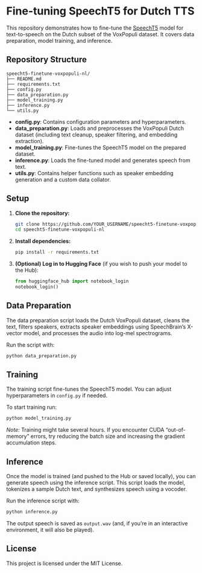 # Fine-tuning SpeechT5 for Dutch TTS

This repository demonstrates how to fine-tune the [SpeechT5](https://huggingface.co/microsoft/speecht5_tts) model for text-to-speech on the Dutch subset of the VoxPopuli dataset. It covers data preparation, model training, and inference.

## Repository Structure

```
speecht5-finetune-voxpopuli-nl/
├── README.md
├── requirements.txt
├── config.py
├── data_preparation.py
├── model_training.py
├── inference.py
└── utils.py
```

- **config.py**: Contains configuration parameters and hyperparameters.
- **data_preparation.py**: Loads and preprocesses the VoxPopuli Dutch dataset (including text cleanup, speaker filtering, and embedding extraction).
- **model_training.py**: Fine-tunes the SpeechT5 model on the prepared dataset.
- **inference.py**: Loads the fine-tuned model and generates speech from text.
- **utils.py**: Contains helper functions such as speaker embedding generation and a custom data collator.

## Setup

1. **Clone the repository:**

   ```bash
   git clone https://github.com/YOUR_USERNAME/speecht5-finetune-voxpopuli-nl.git
   cd speecht5-finetune-voxpopuli-nl
   ```

2. **Install dependencies:**

   ```bash
   pip install -r requirements.txt
   ```

3. **(Optional) Log in to Hugging Face** (if you wish to push your model to the Hub):

   ```python
   from huggingface_hub import notebook_login
   notebook_login()
   ```

## Data Preparation

The data preparation script loads the Dutch VoxPopuli dataset, cleans the text, filters speakers, extracts speaker embeddings using SpeechBrain’s X-vector model, and processes the audio into log-mel spectrograms.

Run the script with:
  
```bash
python data_preparation.py
```

## Training

The training script fine-tunes the SpeechT5 model. You can adjust hyperparameters in `config.py` if needed.

To start training run:

```bash
python model_training.py
```

*Note:* Training might take several hours. If you encounter CUDA “out-of-memory” errors, try reducing the batch size and increasing the gradient accumulation steps.

## Inference

Once the model is trained (and pushed to the Hub or saved locally), you can generate speech using the inference script. This script loads the model, tokenizes a sample Dutch text, and synthesizes speech using a vocoder.

Run the inference script with:

```bash
python inference.py
```

The output speech is saved as `output.wav` (and, if you’re in an interactive environment, it will also be played).

## License

This project is licensed under the MIT License.
